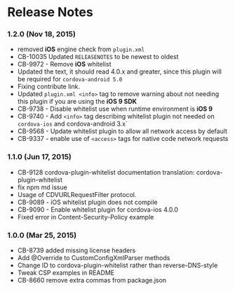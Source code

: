 <!--
#
# Licensed to the Apache Software Foundation (ASF) under one
# or more contributor license agreements.  See the NOTICE file
# distributed with this work for additional information
# regarding copyright ownership.  The ASF licenses this file
# to you under the Apache License, Version 2.0 (the
# "License"); you may not use this file except in compliance
# with the License.  You may obtain a copy of the License at
#
# http://www.apache.org/licenses/LICENSE-2.0
#
# Unless required by applicable law or agreed to in writing,
# software distributed under the License is distributed on an
# "AS IS" BASIS, WITHOUT WARRANTIES OR CONDITIONS OF ANY
#  KIND, either express or implied.  See the License for the
# specific language governing permissions and limitations
# under the License.
#
-->
# Release Notes

### 1.2.0 (Nov 18, 2015)
* removed **iOS** engine check from `plugin.xml`
* CB-10035 Updated `RELEASENOTES` to be newest to oldest
* CB-9972 - Remove **iOS** whitelist
* Updated the text, it should read 4.0.x and greater, since this plugin will be required for `cordova-android 5.0`
* Fixing contribute link.
* Updated `plugin.xml <info>` tag to remove warning about not needing this plugin if you are using the **iOS 9 SDK**
* CB-9738 - Disable whitelist use when runtime environment is **iOS 9**
* CB-9740 - Add `<info>` tag describing whitelist plugin not needed on `cordova-ios` and cordova-android 3.x`
* CB-9568 - Update whitelist plugin to allow all network access by default
* CB-9337 - enable use of `<access>` tags for native code network requests

### 1.1.0 (Jun 17, 2015)
* CB-9128 cordova-plugin-whitelist documentation translation: cordova-plugin-whitelist
* fix npm md issue
* Usage of CDVURLRequestFilter protocol.
* CB-9089 - iOS whitelist plugin does not compile
* CB-9090 - Enable whitelist plugin for cordova-ios 4.0.0
* Fixed error in Content-Security-Policy example

### 1.0.0 (Mar 25, 2015)
* CB-8739 added missing license headers
* Add @Override to CustomConfigXmlParser methods
* Change ID to cordova-plugin-whitelist rather than reverse-DNS-style
* Tweak CSP examples in README
* CB-8660 remove extra commas from package.json
